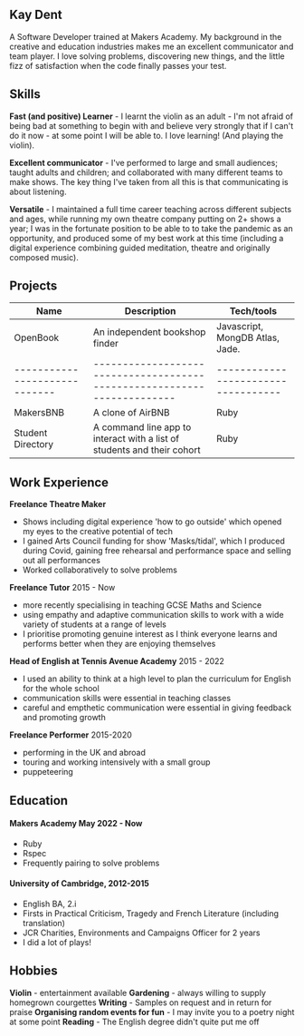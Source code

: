 ## Kay Dent

A Software Developer trained at Makers Academy. My background in the creative and education industries makes me an excellent communicator and team player.  I love solving problems, discovering new things, and the little fizz of satisfaction when the code finally passes your test.

## Skills

**Fast (and positive) Learner** - I learnt the violin as an adult - I'm not afraid of being bad at something to begin with and believe very strongly that if I can't do it now - at some point I will be able to. I love learning! (And playing the violin).

**Excellent communicator** - I've performed to large and small audiences; taught adults and children; and collaborated with many different teams to make shows. The key thing I've taken from all this is that communicating is about listening.

**Versatile** - I maintained a full time career teaching across different subjects and ages, while running my own theatre company putting on 2+ shows a year; I was in the fortunate position to be able to to take the pandemic as an opportunity, and produced some of my best work at this time (including a digital experience combining guided meditation, theatre and originally composed music).


## Projects

| Name                         | Description                                                             | Tech/tools                          |
| ---------------------------- | ----------------------------------------------------------------------- | ----------------------------------- |
| OpenBook                     | An independent bookshop finder                                          | Javascript, MongDB Atlas, Jade.     | 
|----------------------------- | ----------------------------------------------------------------------- | ----------------------------------- |
| MakersBNB                    | A clone of AirBNB                                                       | Ruby                                |
| Student Directory            | A command line app to interact with a list of students and their cohort | Ruby                                |
  

## Work Experience

**Freelance Theatre Maker** 
- Shows including digital experience 'how to go outside' which opened my eyes to the creative potential of tech
- I gained Arts Council funding for show 'Masks/tidal', which I produced during Covid, gaining free rehearsal and performance space and selling out all performances
- Worked collaboratively to solve problems

**Freelance Tutor** 2015 - Now
- more recently specialising in teaching GCSE Maths and Science
- using empathy and adaptive communication skills to work with a wide variety of students at a range of levels
- I prioritise promoting genuine interest as I think everyone learns and performs better when they are enjoying themselves

**Head of English at Tennis Avenue Academy** 2015 - 2022  
- I used an ability to think at a high level to plan the curriculum for English for the whole school
- communication skills were essential in teaching classes
- careful and empthetic communication were essential in giving feedback and promoting growth

**Freelance Performer** 2015-2020
- performing in the UK and abroad
- touring and working intensively with a small group
- puppeteering

## Education

#### Makers Academy May 2022 - Now
- Ruby
- Rspec
- Frequently pairing to solve problems

#### University of Cambridge, 2012-2015

- English BA, 2.i
- Firsts in Practical Criticism, Tragedy and French Literature (including translation)
- JCR Charities, Environments and Campaigns Officer for 2 years
- I did a lot of plays!

## Hobbies

**Violin** - entertainment available
**Gardening** - always willing to supply homegrown courgettes
**Writing** - Samples on request and in return for praise
**Organising random events for fun** - I may invite you to a poetry night at some point
**Reading** - The English degree didn't quite put me off 
